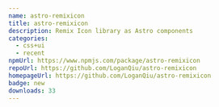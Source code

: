 ```yaml
---
name: astro-remixicon
title: astro-remixicon
description: Remix Icon library as Astro components
categories:
  - css+ui
  - recent
npmUrl: https://www.npmjs.com/package/astro-remixicon
repoUrl: https://github.com/LoganQiu/astro-remixicon
homepageUrl: https://github.com/LoganQiu/astro-remixicon
badge: new
downloads: 33
---
```

